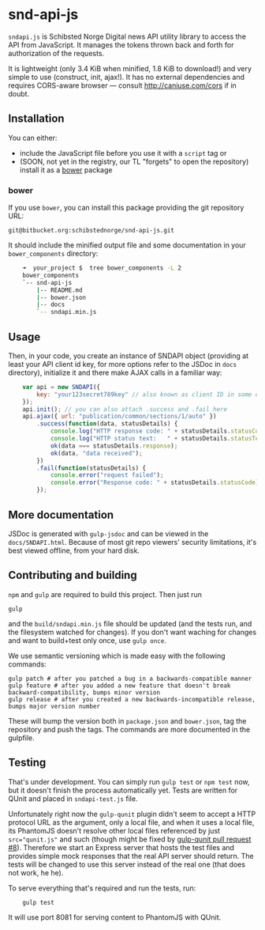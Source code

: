 snd-api-js 
==========

`sndapi.js` is Schibsted Norge Digital news API utility library to access the API from JavaScript. It manages the tokens thrown back and forth for authorization of the requests.

It is lightweight (only 3.4 KiB when minified, 1.8 KiB to download!) and very simple to use (construct, init, ajax!). It has no external dependencies and requires CORS-aware browser — consult http://caniuse.com/cors if in doubt.


Installation
------------

You can either:
* include the JavaScript file before you use it with a `script` tag or
* (SOON, not yet in the registry, our TL "forgets" to open the repository) install it as a [bower](http://bower.io/) package

### bower
If you use `bower`, you can install this package providing the git repository URL:

    git@bitbucket.org:schibstednorge/snd-api-js.git

It should include the minified output file and some documentation in your `bower_components` directory:

```bash
    ➜  your_project $  tree bower_components -L 2
    bower_components
    `-- snd-api-js
        |-- README.md
        |-- bower.json
        |-- docs
        `-- sndapi.min.js
```

Usage
-----

Then, in your code, you create an instance of SNDAPI object (providing at least your API client id key, for more options refer to the JSDoc in `docs` directory), initialize it and there make AJAX calls in a familiar way:

```js
	var api = new SNDAPI({
        key: "your123secret789key" // also known as client ID in some docs.
    });
    api.init(); // you can also attach .success and .fail here
	api.ajax({ url: "publication/common/sections/1/auto" })
	    .success(function(data, statusDetails) {
	        console.log("HTTP response code: " + statusDetails.statusCode);
	        console.log("HTTP status text:   " + statusDetails.statusText);
	        ok(data === statusDetails.response);
	        ok(data, "data received");
	    })
	    .fail(function(statusDetails) {
	        console.error("request failed");
	        console.error("Response code: " + statusDetails.statusCode);
	    });
```

More documentation
------------------

JSDoc is generated with `gulp-jsdoc` and can be viewed in the `docs/SNDAPI.html`. Because of most git repo viewers'
security limitations, it's best viewed offline, from your hard disk.


Contributing and building
-------------------------

`npm` and `gulp` are required to build this project. Then just run

	gulp

and the `build/sndapi.min.js` file should be updated (and the tests run, and the filesystem watched for changes).
If you don't want waching for changes and want to build+test only once, use `gulp once`.


We use semantic versioning which is made easy with the following commands:

    gulp patch # after you patched a bug in a backwards-compatible manner
    gulp feature # after you added a new feature that doesn't break backward-compatibility, bumps minor version
    gulp release # after you created a new backwards-incompatible release, bumps major version number

These will bump the version both in `package.json` and `bower.json`, tag the repository and push the tags.
The commands are more documented in the gulpfile.



Testing
-------

That's under development. You can simply run `gulp test` or `npm test` now, but it doesn't finish the process automatically yet. Tests are written for QUnit and placed in `sndapi-test.js` file.

Unfortunately right now the `gulp-qunit` plugin didn't seem to accept a HTTP protocol URL as the argument, only a local file, and when it uses a local file, its PhantomJS doesn't resolve other local files referenced by just `src="qunit.js"` and such  (though might be fixed by [gulp-qunit pull request #8](https://github.com/jonkemp/gulp-qunit/pull/8)). Therefore we start an Express server that hosts the test files and provides simple mock responses that the real API server should return. The tests will be changed to use this server instead of the real one (that does not work, he he).

To serve everything that's required and run the tests, run:

		gulp test

It will use port 8081 for serving content to PhantomJS with QUnit.

